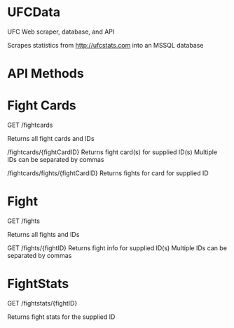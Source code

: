 # UFCData
 UFC Web scraper, database, and API
 
 Scrapes statistics from http://ufcstats.com into an MSSQL database

# API Methods

# Fight Cards
GET
/fightcards

Returns all fight cards and IDs

/fightcards/{fightCardID}
Returns fight card(s) for supplied ID(s)
Multiple IDs can be separated by commas

/fightcards/fights/{fightCardID}
Returns fights for card for supplied ID

# Fight
GET
/fights

Returns all fights and IDs

GET
/fights/{fightID}
Returns fight info for supplied ID(s)
Multiple IDs can be separated by commas


# FightStats
GET
/fightstats/{fightID}

Returns fight stats for the supplied ID
